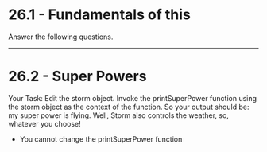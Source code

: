 # 26.1 - Fundamentals of this

Answer the following questions.

---

# 26.2 - Super Powers

Your Task: Edit the storm object. Invoke the printSuperPower function using the
storm object as the context of the function. So your output should be: my super
power is flying. Well, Storm also controls the weather, so, whatever you choose!

- You cannot change the printSuperPower function
